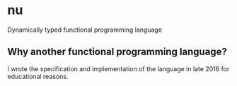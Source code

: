 # nu
Dynamically typed functional programming language

## Why another functional programming language?
I wrote the specification and implementation of the language in late 2016 for educational reasons.
